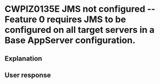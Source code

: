 # CWPIZ0135E JMS not configured -- Feature 0 requires JMS to be configured on all target servers in a Base AppServer configuration.

## Explanation

## User response